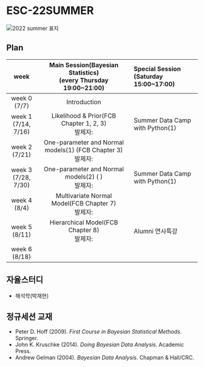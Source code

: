 # ESC-22SUMMER
![2022 summer 표지](https://user-images.githubusercontent.com/56993675/177688367-6d744556-746e-402e-bc12-7599dc887af5.jpg)

## Plan

|week|Main Session(Bayesian Statistics)<br>(every Thursday 19:00~21:00)| Special Session<br>(Saturday 15:00~17:00)|
|:--:|:--------------------------:|:------------------------|
|week 0<br>(7/7)|Introduction| |
|week 1<br>(7/14, 7/16)|Likelihood & Prior(FCB Chapter 1, 2, 3)<br/>발제자: | Summer Data Camp with Python(1)|
|week 2<br>(7/21)|One-parameter and Normal models(1) (FCB Chapter 3)<br/>발제자: | |
|week 3<br>(7/28, 7/30)|One-parameter and Normal models(2) (    )<br/> 발제자: | Summer Data Camp with Python(1)|
|week 4<br>(8/4)|Multivariate Normal Model(FCB Chapter 7)<br/>발제자: | |
|week 5<br>(8/11)|Hierarchical Model(FCB Chapter 8)<br/>발제자: | Alumni 연사특강|
|week 6<br>(8/18)| | |

## 자율스터디
- 해석학(박재현)

## 정규세션 교재
- Peter D. Hoff (2009). *First Course in Bayesian Statistical Methods*. Springer.
- John K. Kruschke (2014). *Doing Bayesian Data Analysis*. Academic Press.
- Andrew Gelman (2004). *Bayesian Data Analysis*. Chapman & Hall/CRC.
